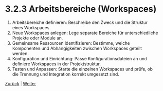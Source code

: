 # 3.2.3 Arbeitsbereiche (Workspaces)

1. Arbeitsbereiche definieren: Beschreibe den Zweck und die Struktur eines Workspaces.
2. Neue Workspaces anlegen: Lege separate Bereiche für unterschiedliche Projekte oder Module an.
3. Gemeinsame Ressourcen identifizieren: Bestimme, welche Komponenten und Abhängigkeiten zwischen Workspaces geteilt werden.
4. Konfiguration und Einrichtung: Passe Konfigurationsdateien an und definiere Workspaces in der Projektstruktur.
5. Testen und Anpassen: Starte die einzelnen Workspaces und prüfe, ob die Trennung und Integration korrekt umgesetzt sind.

[Zurück](/docs/3/2/2/README.md) | [Weiter](/docs/3/2/4/README.md)
